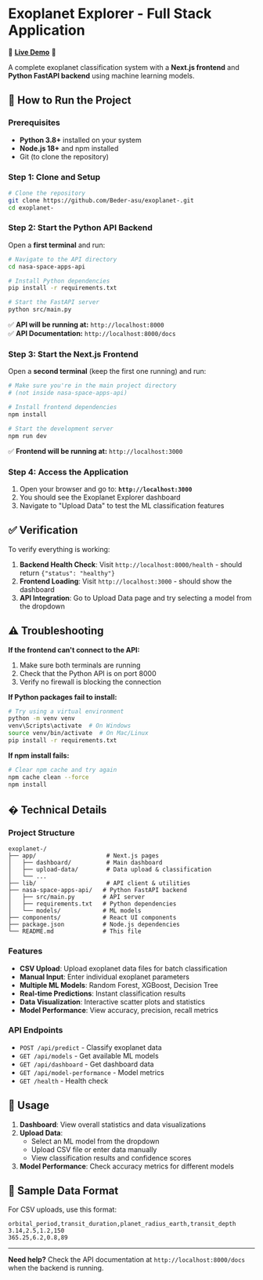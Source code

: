 # Exoplanet Explorer - Full Stack Application

🌟 **[Live Demo](https://barakota15.github.io/Exoplanet-Explorer/)** 🌟

A complete exoplanet classification system with a **Next.js frontend** and **Python FastAPI backend** using machine learning models.

## 🚀 How to Run the Project

### Prerequisites
- **Python 3.8+** installed on your system
- **Node.js 18+** and npm installed
- Git (to clone the repository)

### Step 1: Clone and Setup

```bash
# Clone the repository
git clone https://github.com/Beder-asu/exoplanet-.git
cd exoplanet-
```

### Step 2: Start the Python API Backend

Open a **first terminal** and run:

```bash
# Navigate to the API directory
cd nasa-space-apps-api

# Install Python dependencies
pip install -r requirements.txt

# Start the FastAPI server
python src/main.py
```

✅ **API will be running at:** `http://localhost:8000`  
✅ **API Documentation:** `http://localhost:8000/docs`

### Step 3: Start the Next.js Frontend

Open a **second terminal** (keep the first one running) and run:

```bash
# Make sure you're in the main project directory
# (not inside nasa-space-apps-api)

# Install frontend dependencies
npm install

# Start the development server
npm run dev
```

✅ **Frontend will be running at:** `http://localhost:3000`

### Step 4: Access the Application

1. Open your browser and go to: **`http://localhost:3000`**
2. You should see the Exoplanet Explorer dashboard
3. Navigate to "Upload Data" to test the ML classification features

## ✅ Verification

To verify everything is working:

1. **Backend Health Check**: Visit `http://localhost:8000/health` - should return `{"status": "healthy"}`
2. **Frontend Loading**: Visit `http://localhost:3000` - should show the dashboard
3. **API Integration**: Go to Upload Data page and try selecting a model from the dropdown

## ⚠️ Troubleshooting

**If the frontend can't connect to the API:**
1. Make sure both terminals are running
2. Check that the Python API is on port 8000
3. Verify no firewall is blocking the connection

**If Python packages fail to install:**
```bash
# Try using a virtual environment
python -m venv venv
venv\Scripts\activate  # On Windows
source venv/bin/activate  # On Mac/Linux
pip install -r requirements.txt
```

**If npm install fails:**
```bash
# Clear npm cache and try again
npm cache clean --force
npm install
```

## � Technical Details

### Project Structure
```
exoplanet-/
├── app/                    # Next.js pages
│   ├── dashboard/          # Main dashboard
│   ├── upload-data/        # Data upload & classification
│   └── ...
├── lib/                    # API client & utilities
├── nasa-space-apps-api/   # Python FastAPI backend
│   ├── src/main.py        # API server
│   ├── requirements.txt   # Python dependencies
│   └── models/            # ML models
├── components/            # React UI components
├── package.json           # Node.js dependencies
└── README.md              # This file
```

### Features
- **CSV Upload**: Upload exoplanet data files for batch classification
- **Manual Input**: Enter individual exoplanet parameters
- **Multiple ML Models**: Random Forest, XGBoost, Decision Tree
- **Real-time Predictions**: Instant classification results
- **Data Visualization**: Interactive scatter plots and statistics
- **Model Performance**: View accuracy, precision, recall metrics

### API Endpoints
- `POST /api/predict` - Classify exoplanet data
- `GET /api/models` - Get available ML models  
- `GET /api/dashboard` - Get dashboard data
- `GET /api/model-performance` - Model metrics
- `GET /health` - Health check

## 🌟 Usage

1. **Dashboard**: View overall statistics and data visualizations
2. **Upload Data**: 
   - Select an ML model from the dropdown
   - Upload CSV file or enter data manually
   - View classification results and confidence scores
3. **Model Performance**: Check accuracy metrics for different models

## 📁 Sample Data Format

For CSV uploads, use this format:
```csv
orbital_period,transit_duration,planet_radius_earth,transit_depth
3.14,2.5,1.2,150
365.25,6.2,0.8,89
```

---

**Need help?** Check the API documentation at `http://localhost:8000/docs` when the backend is running.